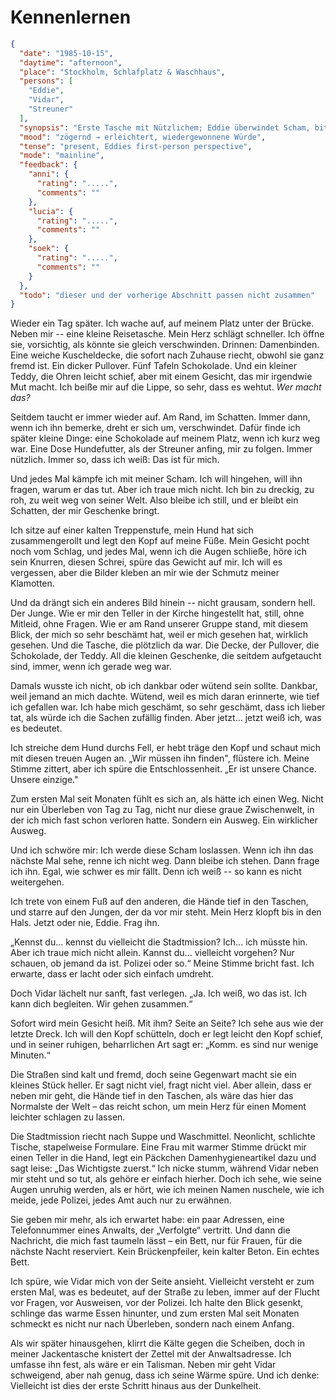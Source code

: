 # Kennenlernen

```json
{
  "date": "1985-10-15",
  "daytime": "afternoon",
  "place": "Stockholm, Schlafplatz & Waschhaus",
  "persons": [
    "Eddie",
    "Vidar",
    "Streuner"
  ],
  "synopsis": "Erste Tasche mit Nützlichem; Eddie überwindet Scham, bittet Vidar um Hilfe und duscht im Waschhaus.",
  "mood": "zögernd → erleichtert, wiedergewonnene Würde",
  "tense": "present, Eddies first-person perspective",
  "mode": "mainline",
  "feedback": {
    "anni": {
      "rating": ".....",
      "comments": ""
    },
    "lucia": {
      "rating": ".....",
      "comments": ""
    },
    "soek": {
      "rating": ".....",
      "comments": ""
    }
  },
  "todo": "dieser und der vorherige Abschnitt passen nicht zusammen"
}
```

Wieder ein Tag später. Ich wache auf, auf meinem Platz unter der Brücke. Neben
mir -- eine kleine Reisetasche. Mein Herz schlägt schneller. Ich öffne sie,
vorsichtig, als könnte sie gleich verschwinden. Drinnen: Damenbinden. Eine
weiche Kuscheldecke, die sofort nach Zuhause riecht, obwohl sie ganz fremd ist.
Ein dicker Pullover. Fünf Tafeln Schokolade. Und ein kleiner Teddy, die Ohren
leicht schief, aber mit einem Gesicht, das mir irgendwie Mut macht. Ich beiße
mir auf die Lippe, so sehr, dass es wehtut. *Wer macht das?*

Seitdem taucht er immer wieder auf. Am Rand, im Schatten. Immer dann, wenn ich
ihn bemerke, dreht er sich um, verschwindet. Dafür finde ich später kleine
Dinge: eine Schokolade auf meinem Platz, wenn ich kurz weg war. Eine Dose
Hundefutter, als der Streuner anfing, mir zu folgen. Immer nützlich. Immer so,
dass ich weiß: Das ist für mich.

Und jedes Mal kämpfe ich mit meiner Scham. Ich will hingehen, will ihn fragen,
warum er das tut. Aber ich traue mich nicht. Ich bin zu dreckig, zu roh, zu weit
weg von seiner Welt. Also bleibe ich still, und er bleibt ein Schatten, der mir
Geschenke bringt.

Ich sitze auf einer kalten Treppenstufe, mein Hund hat sich zusammengerollt und
legt den Kopf auf meine Füße. Mein Gesicht pocht noch vom Schlag, und jedes Mal,
wenn ich die Augen schließe, höre ich sein Knurren, diesen Schrei, spüre das
Gewicht auf mir. Ich will es vergessen, aber die Bilder kleben an mir wie der
Schmutz meiner Klamotten.

Und da drängt sich ein anderes Bild hinein -- nicht grausam, sondern hell. Der
Junge. Wie er mir den Teller in der Kirche hingestellt hat, still, ohne Mitleid,
ohne Fragen. Wie er am Rand unserer Gruppe stand, mit diesem Blick, der mich so
sehr beschämt hat, weil er mich gesehen hat, wirklich gesehen. Und die Tasche,
die plötzlich da war. Die Decke, der Pullover, die Schokolade, der Teddy. All
die kleinen Geschenke, die seitdem aufgetaucht sind, immer, wenn ich gerade weg
war.

Damals wusste ich nicht, ob ich dankbar oder wütend sein sollte. Dankbar, weil
jemand an mich dachte. Wütend, weil es mich daran erinnerte, wie tief ich
gefallen war. Ich habe mich geschämt, so sehr geschämt, dass ich lieber tat, als
würde ich die Sachen zufällig finden. Aber jetzt… jetzt weiß ich, was es
bedeutet.

Ich streiche dem Hund durchs Fell, er hebt träge den Kopf und schaut mich mit
diesen treuen Augen an. „Wir müssen ihn finden", flüstere ich. Meine Stimme
zittert, aber ich spüre die Entschlossenheit. „Er ist unsere Chance. Unsere
einzige."

Zum ersten Mal seit Monaten fühlt es sich an, als hätte ich einen Weg. Nicht nur
ein Überleben von Tag zu Tag, nicht nur diese graue Zwischenwelt, in der ich
mich fast schon verloren hatte. Sondern ein Ausweg. Ein wirklicher Ausweg.

Und ich schwöre mir: Ich werde diese Scham loslassen. Wenn ich ihn das nächste
Mal sehe, renne ich nicht weg. Dann bleibe ich stehen. Dann frage ich ihn. Egal,
wie schwer es mir fällt. Denn ich weiß -- so kann es nicht weitergehen.

Ich trete von einem Fuß auf den anderen, die Hände tief in den Taschen, und
starre auf den Jungen, der da vor mir steht. Mein Herz klopft bis in den Hals.
Jetzt oder nie, Eddie. Frag ihn.

„Kennst du… kennst du vielleicht die Stadtmission? Ich… ich müsste hin. Aber ich
traue mich nicht allein. Kannst du… vielleicht vorgehen? Nur schauen, ob jemand
da ist. Polizei oder so.“ Meine Stimme bricht fast. Ich erwarte, dass er lacht
oder sich einfach umdreht.

Doch Vidar lächelt nur sanft, fast verlegen. „Ja. Ich weiß, wo das ist. Ich kann
dich begleiten. Wir gehen zusammen.“

Sofort wird mein Gesicht heiß. Mit ihm? Seite an Seite? Ich sehe aus wie der
letzte Dreck. Ich will den Kopf schütteln, doch er legt leicht den Kopf schief,
und in seiner ruhigen, beharrlichen Art sagt er: „Komm. es sind nur wenige
Minuten.“

Die Straßen sind kalt und fremd, doch seine Gegenwart macht sie ein kleines
Stück heller. Er sagt nicht viel, fragt nicht viel. Aber allein, dass er neben
mir geht, die Hände tief in den Taschen, als wäre das hier das Normalste der
Welt – das reicht schon, um mein Herz für einen Moment leichter schlagen zu
lassen.

Die Stadtmission riecht nach Suppe und Waschmittel. Neonlicht, schlichte Tische,
stapelweise Formulare. Eine Frau mit warmer Stimme drückt mir einen Teller in
die Hand, legt ein Päckchen Damenhygieneartikel dazu und sagt leise: „Das
Wichtigste zuerst.“ Ich nicke stumm, während Vidar neben mir steht und so tut,
als gehöre er einfach hierher. Doch ich sehe, wie seine Augen unruhig werden,
als er hört, wie ich meinen Namen nuschele, wie ich meide, jede Polizei, jedes
Amt auch nur zu erwähnen.

Sie geben mir mehr, als ich erwartet habe: ein paar Adressen, eine Telefonnummer
eines Anwalts, der „Verfolgte“ vertritt. Und dann die Nachricht, die mich fast
taumeln lässt – ein Bett, nur für Frauen, für die nächste Nacht reserviert. Kein
Brückenpfeiler, kein kalter Beton. Ein echtes Bett.

Ich spüre, wie Vidar mich von der Seite ansieht. Vielleicht versteht er zum
ersten Mal, was es bedeutet, auf der Straße zu leben, immer auf der Flucht vor
Fragen, vor Ausweisen, vor der Polizei. Ich halte den Blick gesenkt, schlinge
das warme Essen hinunter, und zum ersten Mal seit Monaten schmeckt es nicht nur
nach Überleben, sondern nach einem Anfang.

Als wir später hinausgehen, klirrt die Kälte gegen die Scheiben, doch in meiner
Jackentasche knistert der Zettel mit der Anwaltsadresse. Ich umfasse ihn fest,
als wäre er ein Talisman. Neben mir geht Vidar schweigend, aber nah genug, dass
ich seine Wärme spüre. Und ich denke: Vielleicht ist dies der erste Schritt
hinaus aus der Dunkelheit.
